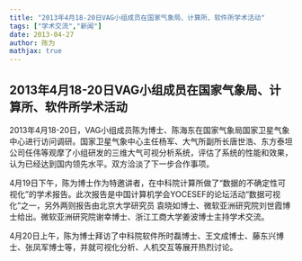 ```yaml
---
title: "2013年4月18-20日VAG小组成员在国家气象局、计算所、软件所学术活动"
tags: ["学术交流","新闻"]
date: 2013-04-27
author: 陈为
mathjax: true
---
```


## 2013年4月18-20日VAG小组成员在国家气象局、计算所、软件所学术活动

2013年4月18-20日，VAG小组成员陈为博士、陈海东在国家气象局国家卫星气象中心进行访问调研。国家卫星气象中心主任杨军、大气所副所长唐世浩、东方泰坦公司任伟等观摩了小组研发的三维大气可视分析系统，评估了系统的性能和效果，认为已经达到国内领先水平。双方洽淡了下一步合作事项。

4月19日下午，陈为博士作为特邀讲者，在中科院计算所做了“数据的不确定性可视化”的学术报告。此次报告是中国计算机学会YOCESEF的论坛活动“数据可视化”之一，另外两则报告由北京大学研究员 袁晓如博士、微软亚洲研究院刘世霞博士给出。微软亚洲研究院谢幸博士、浙江工商大学姜波博士主持学术交流。

4月20日上午，陈为博士拜访了中科院软件所时磊博士、王文成博士、藤东兴博士、张凤军博士等，并就可视化分析、人机交互等展开热烈讨论。